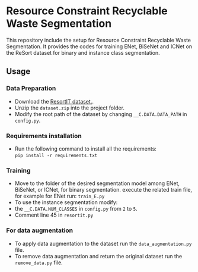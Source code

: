 # Resource Constraint Recyclable Waste Segmentation
This repository include the setup for Resource Constraint Recyclable Waste Segmentation. It provides the codes for training ENet, BiSeNet and ICNet on the ReSort dataset for binary and instance class segmentation.

## Usage

### Data Preparation
* Download the [ResortIT dataset.](https://drive.google.com/file/d/14ThGc53okYC61AnTXFAofiYYY8PTZYtl/view?usp=share_link).
* Unzip the ```dataset.zip``` into the project folder.
* Modify the root path of the dataset by changing ```__C.DATA.DATA_PATH``` in ```config.py```.

### Requirements installation
* Run the following command to install all the requirements:  
       `pip install -r requirements.txt`

### Training
* Move to the folder of the desired segmentation model among ENet, BiSeNet, or ICNet, for binary segmentation. execute the related train file, for example for ENet run: `train_E.py`
* To use the instance segmentation modify:
 * the ```__C.DATA.NUM_CLASSES``` in ```config.py``` from `2` to `5`.
 * Comment line 45 in ```resortit.py```

### For data augmentation
* To apply data augmentation to the dataset run the ```data_augmentation.py``` file.
* To remove data augmentation and return the original dataset run the ```remove_data.py``` file.
